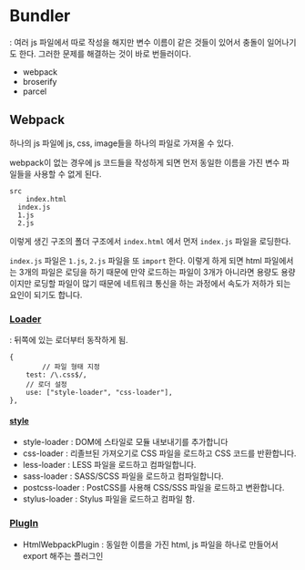 # Bundler

: 여러 js 파일에서 따로 작성을 해지만 변수 이름이 같은 것들이 있어서 충돌이 일어나기도 한다. 그러한 문제를 해결하는 것이 바로 번들러이다.

-   webpack
-   broserify
-   parcel

## Webpack

하나의 js 파일에 js, css, image들을 하나의 파일로 가져올 수 있다.

webpack이 없는 경우에 js 코드들을 작성하게 되면 먼저 동일한 이름을 가진 변수 파일들을 사용할 수 없게 된다.

```
src
	index.html
  index.js
  1.js
  2.js
```

이렇게 생긴 구조의 폴더 구조에서 `index.html` 에서 먼저 `index.js` 파일을 로딩한다.

`index.js` 파일은 `1.js`, `2.js` 파일을 또 `import` 한다. 이렇게 하게 되면 html 파일에서는 3개의 파일은 로딩을 하기 때문에 만약 로드하는 파일이 3개가 아니라면 용량도 용량이지만 로딩할 파일이 많기 때문에 네트워크 통신을 하는 과정에서 속도가 저하가 되는 요인이 되기도 합니다.

### [Loader](https://webpack.js.org/loaders/)

: 뒤쪽에 있는 로더부터 동작하게 됨.

```
{
		// 파일 형태 지정
    test: /\.css$/,
    // 로더 설정
    use: ["style-loader", "css-loader"],
},
```

#### [style](https://webpack.kr/loaders/#styling)

-   style-loader : DOM에 스타일로 모듈 내보내기를 추가합니다
-   css-loader : 리졸브된 가져오기로 CSS 파일을 로드하고 CSS 코드를 반환합니다.
-   less-loader : LESS 파일을 로드하고 컴파일합니다.
-   sass-loader : SASS/SCSS 파일을 로드하고 컴파일합니다.
-   postcss-loader : PostCSS를 사용해 CSS/SSS 파일을 로드하고 변환합니다.
-   stylus-loader : Stylus 파일을 로드하고 컴파일 함.

### [PlugIn](https://webpack.kr/plugins)

-   HtmlWebpackPlugin : 동일한 이름을 가진 html, js 파일을 하나로 만들어서 export 해주는 플러그인
